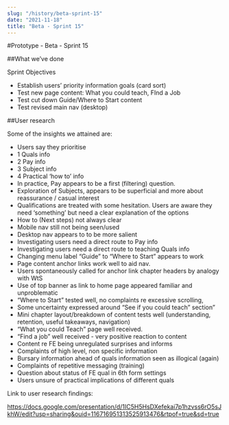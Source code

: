 ```yaml
---
slug: "/history/beta-sprint-15"
date: "2021-11-18"
title: "Beta - Sprint 15"
---
```


#Prototype - Beta - Sprint 15

##What we’ve done

Sprint Objectives

- Establish users’ priority information goals (card sort)
- Test new page content: What you could teach, FInd a Job
- Test cut down Guide/Where to Start content
- Test revised main nav (desktop)

##User research

Some of the insights we attained are:

-   Users say they prioritise
  -   1 Quals info
  -   2 Pay info
  -   3 Subject info
  -   4 Practical ‘how to’ info
- In practice, Pay appears to be a first (filtering) question.
- Exploration of Subjects, appears to be superficial and more about reassurance / casual interest 
- Qualifications are treated with some hesitation. Users are aware they need ‘something’ but need a clear explanation of the options
- How to (Next steps) not always clear
- Mobile nav still not being seen/used
- Desktop nav appears to to be more salient
- Investigating users need a direct route to Pay info
- Investigating users need a direct route to teaching Quals info
- Changing menu label “Guide” to “Where to Start” appears to work
- Page content anchor links work well to aid nav. 
- Users spontaneously called for anchor link chapter headers by analogy with WtS
- Use of top banner as link to home page appeared familiar and unproblematic
- “Where to Start” tested well, no complaints re excessive scrolling, 
- Some uncertainty expressed around “See if you could teach” section”
- Mini chapter layout/breakdown of content tests well (understanding, retention, useful takeaways, navigation)
- “What you could Teach” page well received.
- “Find a job” well received - very positive reaction to content
- Content re FE being unregulated surprises and informs
- Complaints of high level, non specific information
- Bursary information ahead of quals information seen as illogical (again)
- Complaints of repetitive messaging (training)
- Question about status of FE qual in 6th form settings
- Users unsure of practical implications of different quals

Link to user research findings:

https://docs.google.com/presentation/d/1IC5H5HsDXefekai7p1hzvss6rO5sJkhW/edit?usp=sharing&ouid=116716951313525913476&rtpof=true&sd=true
